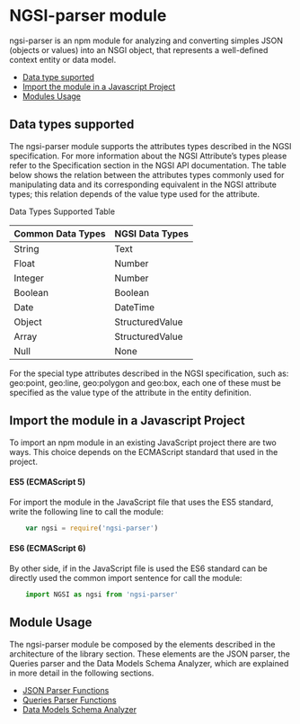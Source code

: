 # NGSI-parser module

ngsi-parser is an npm module for analyzing and converting simples JSON (objects or values) into an NSGI object, that represents a well-defined context entity or data model. 

* [Data type suported](#data-type-supported)
* [Import the module in a Javascript Project](#import-the-module-in-a-javascript-project)
* [Modules Usage](#modules-usage)

## Data types supported
The ngsi-parser module supports the attributes types described in the NGSI specification. For more information about the NGSI Attribute’s types please refer to the Specification section in the NGSI API documentation. 
The table below shows the relation between the attributes types commonly used for manipulating data and its corresponding equivalent in the NGSI attribute types; this relation depends of the value type used for the attribute.

Data Types Supported Table

|Common Data Types | NGSI Data Types | 
|------------ | -------------
|String |  Text  |
|Float  |  Number  |
|Integer  |  Number  |
|Boolean  |  Boolean  |
|Date  |  DateTime  |
|Object  |  StructuredValue  |
|Array  |  StructuredValue  |
|Null  |  None  |

For the special type attributes described in the NGSI specification, such as: geo:point, geo:line, geo:polygon and geo:box, each one of these must be specified as the value type  of the attribute in the entity  definition.

## Import the module in a Javascript Project
To import an npm module in an existing JavaScript project there are two ways. This choice depends on the ECMAScript standard that used in the project.

#### ES5 (ECMAScript 5)
For import the module in the JavaScript file that uses the ES5 standard, write the following line to call the module: 

```js
	var ngsi = require('ngsi-parser')
```
#### ES6 (ECMAScript 6)
By other side, if in the JavaScript file is used the ES6 standard can be directly used the common import sentence for call the module:

```js
	import NGSI as ngsi from 'ngsi-parser'
```

## Module Usage
The ngsi-parser module be composed by the elements described in the architecture of the library section. These elements are the JSON parser, the Queries parser and the Data Models Schema Analyzer, which are explained in more detail in the following sections.

* [JSON Parser Functions](docs/EntitiesFunctions.md)
* [Queries Parser Functions](docs/ContextQueries.md)
* [Data Models Schema Analyzer](docs/SchemaAnalizer.md)


